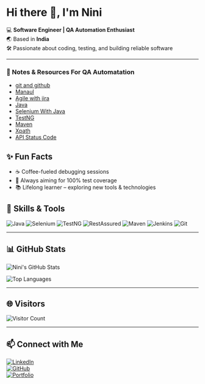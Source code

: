 <!--
## Hi there 👋


**codewithnini/codewithnini** is a ✨ _special_ ✨ repository because its `README.md` (this file) appears on your GitHub profile.

Here are some ideas to get you started:

- 🔭 I’m currently working on ...
- 🌱 I’m currently learning ...
- 👯 I’m looking to collaborate on ...
- 🤔 I’m looking for help with ...
- 💬 Ask me about ...
- 📫 How to reach me: ...
- 😄 Pronouns: ...
- ⚡ Fun fact: ...

<h1 align="left">Hi 👋, I'm Nini</h1>
<h3 align="left">A passionate software engineer from India</h3>
-->


# Hi there 👋, I'm Nini
💻 **Software Engineer | QA Automation Enthusiast**  
🌏 Based in **India**  
🛠️ Passionate about coding, testing, and building reliable software  
<!--
![Profile GIF](https://github.com/codewithnini/Assets/blob/main/NiniGif.gif) 
-->

---
<h3 align="left">📒 Notes & Resources For QA Automatation</h3>
<ul>
     <li><a href="https://github.com/codewithnini/hashnodeBlogs/blob/main/cmg0ib0qs000c02l8afvvfti9.md">git and github</a></li>
     <li><a href="">Manaul</a></li>    
     <li><a href="https://github.com/codewithnini/hashnodeBlogs/blob/main/cmfz37nf3000002l5a1w7gw8v.md">Agile with jira</a></li>
     <li><a href="https://github.com/codewithnini/hashnodeBlogs/blob/main/cmfznn29b000102jy9mhqb9f5.md">Java</a></li>
     <li><a href="https://github.com/codewithnini/hashnodeBlogs/blob/main/cmg0jc4jb000102jy12wubasi.md">Selenium With Java</a></li>
     <li><a href="https://github.com/codewithnini/hashnodeBlogs/blob/main/cmg0n7m9m000002l5diqwdq0y.md">TestNG</a></li>
     <li><a href="https://github.com/codewithnini/hashnodeBlogs/blob/main/cmg0o5ppv000502kz2udj9qdn.md">Maven</a></li>
     <li><a href="https://github.com/codewithnini/hashnodeBlogs/blob/main/cmg0ee8cd000002lcc8a9d26w.md">Xpath</a></li>
     <li><a href="https://github.com/codewithnini/hashnodeBlogs/blob/main/cmg0cso2r000002l5ad4m00ez.md">API Status Code</a></li>
    
   
<!--  
  <li><a href="">SQL</a></li>
   
   <li><a href="">Appium</a></li>
  
   <li><a href="">API</a></li>
   <li><a href="">Restassured</a></li>
  
   <li><a href="">jenkins</a></li>
   <li><a href="./01_QA_NOTES/javaCoding.md">Java Coding QA</a></li>
  
 
   <li><a href="">DOM, BOM, AJAX</a></li>
   <li><a href="">Most Asked Interview QA </a></li>
    <li><a href="./01_QA_NOTES/summery.md">All Notes in summery</a></li>  
    -->
   
</ul>


## ✨ Fun Facts
- ☕ Coffee-fueled debugging sessions  
- 🎯 Always aiming for 100% test coverage  
- 📚 Lifelong learner – exploring new tools & technologies  


## 🚀 Skills & Tools
![Java](https://img.shields.io/badge/Java-ED8B00?style=for-the-badge&logo=java&logoColor=white)
![Selenium](https://img.shields.io/badge/Selenium-43B02A?style=for-the-badge&logo=selenium&logoColor=white)
![TestNG](https://img.shields.io/badge/TestNG-0088CC?style=for-the-badge&logo=TestNG&logoColor=white)
![RestAssured](https://img.shields.io/badge/RestAssured-0052CC?style=for-the-badge&logo=rest-assured&logoColor=white)
![Maven](https://img.shields.io/badge/Maven-C71A36?style=for-the-badge&logo=apache-maven&logoColor=white)
![Jenkins](https://img.shields.io/badge/Jenkins-D24939?style=for-the-badge&logo=jenkins&logoColor=white)
![Git](https://img.shields.io/badge/Git-F05032?style=for-the-badge&logo=git&logoColor=white)

---

## 📊 GitHub Stats
![Nini's GitHub Stats](https://github-readme-stats.vercel.app/api?username=nini&show_icons=true&theme=radical&count_private=true)

![Top Languages](https://github-readme-stats.vercel.app/api/top-langs/?username=nini&layout=compact&theme=radical)

---

## 🌐 Visitors
![Visitor Count](https://profile-counter.glitch.me/nini/count.svg)

---

## 📫 Connect with Me
[![LinkedIn](https://img.shields.io/badge/LinkedIn-Nini-blue?style=for-the-badge&logo=linkedin&logoColor=white)](https://www.linkedin.com/in/nini)  
[![GitHub](https://img.shields.io/badge/GitHub-Nini-181717?style=for-the-badge&logo=github&logoColor=white)](https://github.com/nini)  
[![Portfolio](https://img.shields.io/badge/Portfolio-Nini-ff69b4?style=for-the-badge&logo=google-chrome&logoColor=white)](https://nini.dev)





